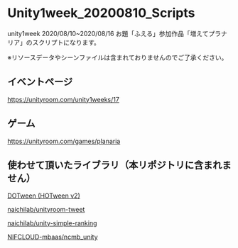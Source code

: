 # Unity1week_20200810_Scripts

unity1week 2020/08/10~2020/08/16 お題「ふえる」参加作品「増えてプラナリア」のスクリプトになります。

※リソースデータやシーンファイルは含まれておりませんのでご了承ください。

## イベントページ

https://unityroom.com/unity1weeks/17

## ゲーム

https://unityroom.com/games/planaria

## 使わせて頂いたライブラリ（本リポジトリに含まれません）

[DOTween (HOTween v2)](https://assetstore.unity.com/packages/tools/animation/dotween-hotween-v2-27676)

[naichilab/unityroom-tweet](https://github.com/naichilab/unityroom-tweet)

[naichilab/unity-simple-ranking](https://github.com/naichilab/unity-simple-ranking)

[NIFCLOUD-mbaas/ncmb_unity](https://github.com/NIFCLOUD-mbaas/ncmb_unity/releases)
